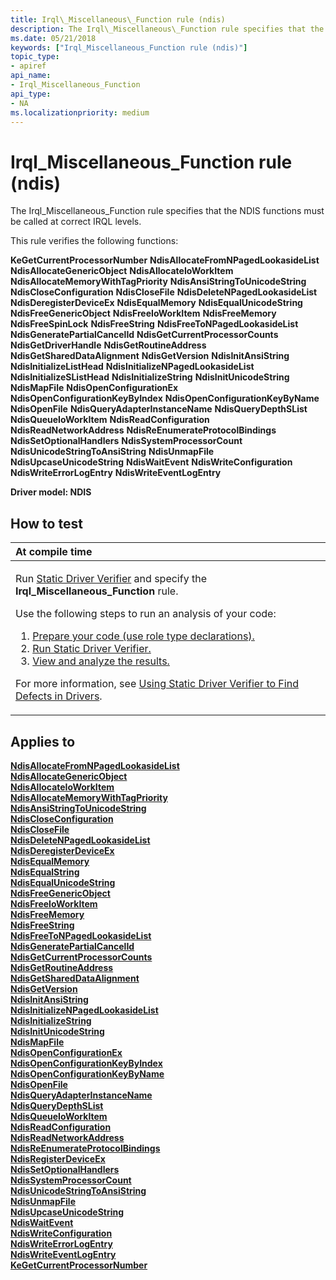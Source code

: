 ```yaml
---
title: Irql\_Miscellaneous\_Function rule (ndis)
description: The Irql\_Miscellaneous\_Function rule specifies that the NDIS functions must be called at correct IRQL levels.
ms.date: 05/21/2018
keywords: ["Irql_Miscellaneous_Function rule (ndis)"]
topic_type:
- apiref
api_name:
- Irql_Miscellaneous_Function
api_type:
- NA
ms.localizationpriority: medium
---
```


# Irql\_Miscellaneous\_Function rule (ndis)


The Irql\_Miscellaneous\_Function rule specifies that the NDIS functions must be called at correct IRQL levels.

This rule verifies the following functions:

**KeGetCurrentProcessorNumber**
**NdisAllocateFromNPagedLookasideList**
**NdisAllocateGenericObject**
**NdisAllocateIoWorkItem**
**NdisAllocateMemoryWithTagPriority**
**NdisAnsiStringToUnicodeString**
**NdisCloseConfiguration**
**NdisCloseFile**
**NdisDeleteNPagedLookasideList**
**NdisDeregisterDeviceEx**
**NdisEqualMemory**
**NdisEqualUnicodeString**
**NdisFreeGenericObject**
**NdisFreeIoWorkItem**
**NdisFreeMemory**
**NdisFreeSpinLock**
**NdisFreeString**
**NdisFreeToNPagedLookasideList**
**NdisGeneratePartialCancelId**
**NdisGetCurrentProcessorCounts**
**NdisGetDriverHandle**
**NdisGetRoutineAddress**
**NdisGetSharedDataAlignment**
**NdisGetVersion**
**NdisInitAnsiString**
**NdisInitializeListHead**
**NdisInitializeNPagedLookasideList**
**NdisInitializeSListHead**
**NdisInitializeString**
**NdisInitUnicodeString**
**NdisMapFile**
**NdisOpenConfigurationEx**
**NdisOpenConfigurationKeyByIndex**
**NdisOpenConfigurationKeyByName**
**NdisOpenFile**
**NdisQueryAdapterInstanceName**
**NdisQueryDepthSList**
**NdisQueueIoWorkItem**
**NdisReadConfiguration**
**NdisReadNetworkAddress**
**NdisReEnumerateProtocolBindings**
**NdisSetOptionalHandlers**
**NdisSystemProcessorCount**
**NdisUnicodeStringToAnsiString**
**NdisUnmapFile**
**NdisUpcaseUnicodeString**
**NdisWaitEvent**
**NdisWriteConfiguration**
**NdisWriteErrorLogEntry**
**NdisWriteEventLogEntry**

**Driver model: NDIS**

How to test
-----------

<table>
<colgroup>
<col width="100%" />
</colgroup>
<thead>
<tr class="header">
<th align="left">At compile time</th>
</tr>
</thead>
<tbody>
<tr class="odd">
<td align="left"><p>Run <a href="/windows-hardware/drivers/devtest/static-driver-verifier" data-raw-source="[Static Driver Verifier](./static-driver-verifier.md)">Static Driver Verifier</a> and specify the <strong>Irql_Miscellaneous_Function</strong> rule.</p>
Use the following steps to run an analysis of your code:
<ol>
<li><a href="/windows-hardware/drivers/devtest/using-static-driver-verifier-to-find-defects-in-drivers#preparing-your-source-code" data-raw-source="[Prepare your code (use role type declarations).](./using-static-driver-verifier-to-find-defects-in-drivers.md#preparing-your-source-code)">Prepare your code (use role type declarations).</a></li>
<li><a href="/windows-hardware/drivers/devtest/using-static-driver-verifier-to-find-defects-in-drivers#running-static-driver-verifier" data-raw-source="[Run Static Driver Verifier.](./using-static-driver-verifier-to-find-defects-in-drivers.md#running-static-driver-verifier)">Run Static Driver Verifier.</a></li>
<li><a href="/windows-hardware/drivers/devtest/using-static-driver-verifier-to-find-defects-in-drivers#viewing-and-analyzing-the-results" data-raw-source="[View and analyze the results.](./using-static-driver-verifier-to-find-defects-in-drivers.md#viewing-and-analyzing-the-results)">View and analyze the results.</a></li>
</ol>
<p>For more information, see <a href="/windows-hardware/drivers/devtest/using-static-driver-verifier-to-find-defects-in-drivers" data-raw-source="[Using Static Driver Verifier to Find Defects in Drivers](./using-static-driver-verifier-to-find-defects-in-drivers.md)">Using Static Driver Verifier to Find Defects in Drivers</a>.</p></td>
</tr>
</tbody>
</table>

Applies to
----------

[**NdisAllocateFromNPagedLookasideList**](/windows-hardware/drivers/ddi/ndis/nf-ndis-ndisallocatefromnpagedlookasidelist)  
[**NdisAllocateGenericObject**](/windows-hardware/drivers/ddi/ndis/nf-ndis-ndisallocategenericobject)  
[**NdisAllocateIoWorkItem**](/windows-hardware/drivers/ddi/ndis/nf-ndis-ndisallocateioworkitem)  
[**NdisAllocateMemoryWithTagPriority**](/windows-hardware/drivers/ddi/ndis/nf-ndis-ndisallocatememorywithtagpriority)  
[**NdisAnsiStringToUnicodeString**](/windows-hardware/drivers/ddi/ndis/nf-ndis-ndisansistringtounicodestring)  
[**NdisCloseConfiguration**](/windows-hardware/drivers/ddi/ndis/nf-ndis-ndiscloseconfiguration)  
[**NdisCloseFile**](/windows-hardware/drivers/ddi/ndis/nf-ndis-ndisclosefile)  
[**NdisDeleteNPagedLookasideList**](/windows-hardware/drivers/ddi/ndis/nf-ndis-ndisdeletenpagedlookasidelist)  
[**NdisDeregisterDeviceEx**](/windows-hardware/drivers/ddi/ndis/nf-ndis-ndisderegisterdeviceex)  
[**NdisEqualMemory**](/windows-hardware/drivers/ddi/ndis/nf-ndis-ndisequalmemory)  
[**NdisEqualString**](/windows-hardware/drivers/ddi/ndis/nf-ndis-ndisequalstring)  
[**NdisEqualUnicodeString**](/windows-hardware/drivers/ddi/ndis/nf-ndis-ndisequalunicodestring)  
[**NdisFreeGenericObject**](/windows-hardware/drivers/ddi/ndis/nf-ndis-ndisfreegenericobject)  
[**NdisFreeIoWorkItem**](/windows-hardware/drivers/ddi/ndis/nf-ndis-ndisfreeioworkitem)  
[**NdisFreeMemory**](/windows-hardware/drivers/ddi/ndis/nf-ndis-ndisfreememory)  
[**NdisFreeString**](/windows-hardware/drivers/ddi/ndis/nf-ndis-ndisfreestring)  
[**NdisFreeToNPagedLookasideList**](/windows-hardware/drivers/ddi/ndis/nf-ndis-ndisfreetonpagedlookasidelist)  
[**NdisGeneratePartialCancelId**](/windows-hardware/drivers/ddi/ndis/nf-ndis-ndisgeneratepartialcancelid)  
[**NdisGetCurrentProcessorCounts**](/windows-hardware/drivers/ddi/ndis/nf-ndis-ndisgetcurrentprocessorcounts)  
[**NdisGetRoutineAddress**](/windows-hardware/drivers/ddi/ndis/nf-ndis-ndisgetroutineaddress)  
[**NdisGetSharedDataAlignment**](/windows-hardware/drivers/ddi/ndis/nf-ndis-ndisgetshareddataalignment)  
[**NdisGetVersion**](/windows-hardware/drivers/ddi/ndis/nf-ndis-ndisgetversion)  
[**NdisInitAnsiString**](/windows-hardware/drivers/ddi/ndis/nf-ndis-ndisinitansistring)  
[**NdisInitializeNPagedLookasideList**](/windows-hardware/drivers/ddi/ndis/nf-ndis-ndisinitializenpagedlookasidelist)  
[**NdisInitializeString**](/windows-hardware/drivers/ddi/ndis/nf-ndis-ndisinitializestring)  
[**NdisInitUnicodeString**](/windows-hardware/drivers/ddi/ndis/nf-ndis-ndisinitunicodestring)  
[**NdisMapFile**](/windows-hardware/drivers/ddi/ndis/nf-ndis-ndismapfile)  
[**NdisOpenConfigurationEx**](/windows-hardware/drivers/ddi/ndis/nf-ndis-ndisopenconfigurationex)  
[**NdisOpenConfigurationKeyByIndex**](/windows-hardware/drivers/ddi/ndis/nf-ndis-ndisopenconfigurationkeybyindex)  
[**NdisOpenConfigurationKeyByName**](/windows-hardware/drivers/ddi/ndis/nf-ndis-ndisopenconfigurationkeybyname)  
[**NdisOpenFile**](/windows-hardware/drivers/ddi/ndis/nf-ndis-ndisopenfile)  
[**NdisQueryAdapterInstanceName**](/windows-hardware/drivers/ddi/ndis/nf-ndis-ndisqueryadapterinstancename)  
[**NdisQueryDepthSList**](/windows-hardware/drivers/ddi/ndis/nf-ndis-ndisquerydepthslist)  
[**NdisQueueIoWorkItem**](/windows-hardware/drivers/ddi/ndis/nf-ndis-ndisqueueioworkitem)  
[**NdisReadConfiguration**](/windows-hardware/drivers/ddi/ndis/nf-ndis-ndisreadconfiguration)  
[**NdisReadNetworkAddress**](/windows-hardware/drivers/ddi/ndis/nf-ndis-ndisreadnetworkaddress)  
[**NdisReEnumerateProtocolBindings**](/windows-hardware/drivers/ddi/ndis/nf-ndis-ndisreenumerateprotocolbindings)  
[**NdisRegisterDeviceEx**](/windows-hardware/drivers/ddi/ndis/nf-ndis-ndisregisterdeviceex)  
[**NdisSetOptionalHandlers**](/windows-hardware/drivers/ddi/ndis/nf-ndis-ndissetoptionalhandlers)  
[**NdisSystemProcessorCount**](/windows-hardware/drivers/ddi/ndis/nf-ndis-ndissystemprocessorcount)  
[**NdisUnicodeStringToAnsiString**](/windows-hardware/drivers/ddi/ndis/nf-ndis-ndisunicodestringtoansistring)  
[**NdisUnmapFile**](/windows-hardware/drivers/ddi/ndis/nf-ndis-ndisunmapfile)  
[**NdisUpcaseUnicodeString**](/windows-hardware/drivers/ddi/ndis/nf-ndis-ndisupcaseunicodestring)  
[**NdisWaitEvent**](/windows-hardware/drivers/ddi/ndis/nf-ndis-ndiswaitevent)  
[**NdisWriteConfiguration**](/windows-hardware/drivers/ddi/ndis/nf-ndis-ndiswriteconfiguration)  
[**NdisWriteErrorLogEntry**](/windows-hardware/drivers/ddi/ndis/nf-ndis-ndiswriteerrorlogentry)  
[**NdisWriteEventLogEntry**](/windows-hardware/drivers/ddi/ndis/nf-ndis-ndiswriteeventlogentry)  
[**KeGetCurrentProcessorNumber**](/windows-hardware/drivers/ddi/ntddk/nf-ntddk-kegetcurrentprocessornumber)
